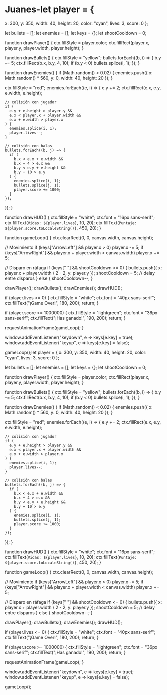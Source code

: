 # Juanes-let player = {
  x: 300,
  y: 350,
  width: 40,
  height: 20,
  color: "cyan",
  lives: 3,
  score: 0
};

let bullets = [];
let enemies = [];
let keys = {};
let shootCooldown = 0;

function drawPlayer() {
  ctx.fillStyle = player.color;
  ctx.fillRect(player.x, player.y, player.width, player.height);
}

function drawBullets() {
  ctx.fillStyle = "yellow";
  bullets.forEach((b, i) => {
    b.y -= 5;
    ctx.fillRect(b.x, b.y, 4, 10);
    if (b.y < 0) bullets.splice(i, 1);
  });
}

function drawEnemies() {
  if (Math.random() < 0.02) {
    enemies.push({ x: Math.random() * 560, y: 0, width: 40, height: 20 });
  }

  ctx.fillStyle = "red";
  enemies.forEach((e, i) => {
    e.y += 2;
    ctx.fillRect(e.x, e.y, e.width, e.height);

    // colisión con jugador
    if (
      e.y + e.height > player.y &&
      e.x < player.x + player.width &&
      e.x + e.width > player.x
    ) {
      enemies.splice(i, 1);
      player.lives--;
    }

    // colisión con balas
    bullets.forEach((b, j) => {
      if (
        b.x < e.x + e.width &&
        b.x + 4 > e.x &&
        b.y < e.y + e.height &&
        b.y + 10 > e.y
      ) {
        enemies.splice(i, 1);
        bullets.splice(j, 1);
        player.score += 1000;
      }
    });
  });
}

function drawHUD() {
  ctx.fillStyle = "white";
  ctx.font = "16px sans-serif";
  ctx.fillText(`Vidas: ${player.lives}`, 10, 20);
  ctx.fillText(`Puntaje: ${player.score.toLocaleString()}`, 450, 20);
}

function gameLoop() {
  ctx.clearRect(0, 0, canvas.width, canvas.height);

  // Movimiento
  if (keys["ArrowLeft"] && player.x > 0) player.x -= 5;
  if (keys["ArrowRight"] && player.x + player.width < canvas.width) player.x += 5;

  // Disparo en ráfaga
  if (keys[" "] && shootCooldown <= 0) {
    bullets.push({ x: player.x + player.width / 2 - 2, y: player.y });
    shootCooldown = 5; // delay entre disparos
  } else {
    shootCooldown--;
  }

  drawPlayer();
  drawBullets();
  drawEnemies();
  drawHUD();

  if (player.lives <= 0) {
    ctx.fillStyle = "white";
    ctx.font = "40px sans-serif";
    ctx.fillText("¡Game Over!", 180, 200);
    return;
  }

  if (player.score >= 1000000) {
    ctx.fillStyle = "lightgreen";
    ctx.font = "36px sans-serif";
    ctx.fillText("¡Has ganado!", 190, 200);
    return;
  }

  requestAnimationFrame(gameLoop);
}

window.addEventListener("keydown", e => keys[e.key] = true);
window.addEventListener("keyup", e => keys[e.key] = false);

gameLoop();let player = {
  x: 300,
  y: 350,
  width: 40,
  height: 20,
  color: "cyan",
  lives: 3,
  score: 0
};

let bullets = [];
let enemies = [];
let keys = {};
let shootCooldown = 0;

function drawPlayer() {
  ctx.fillStyle = player.color;
  ctx.fillRect(player.x, player.y, player.width, player.height);
}

function drawBullets() {
  ctx.fillStyle = "yellow";
  bullets.forEach((b, i) => {
    b.y -= 5;
    ctx.fillRect(b.x, b.y, 4, 10);
    if (b.y < 0) bullets.splice(i, 1);
  });
}

function drawEnemies() {
  if (Math.random() < 0.02) {
    enemies.push({ x: Math.random() * 560, y: 0, width: 40, height: 20 });
  }

  ctx.fillStyle = "red";
  enemies.forEach((e, i) => {
    e.y += 2;
    ctx.fillRect(e.x, e.y, e.width, e.height);

    // colisión con jugador
    if (
      e.y + e.height > player.y &&
      e.x < player.x + player.width &&
      e.x + e.width > player.x
    ) {
      enemies.splice(i, 1);
      player.lives--;
    }

    // colisión con balas
    bullets.forEach((b, j) => {
      if (
        b.x < e.x + e.width &&
        b.x + 4 > e.x &&
        b.y < e.y + e.height &&
        b.y + 10 > e.y
      ) {
        enemies.splice(i, 1);
        bullets.splice(j, 1);
        player.score += 1000;
      }
    });
  });
}

function drawHUD() {
  ctx.fillStyle = "white";
  ctx.font = "16px sans-serif";
  ctx.fillText(`Vidas: ${player.lives}`, 10, 20);
  ctx.fillText(`Puntaje: ${player.score.toLocaleString()}`, 450, 20);
}

function gameLoop() {
  ctx.clearRect(0, 0, canvas.width, canvas.height);

  // Movimiento
  if (keys["ArrowLeft"] && player.x > 0) player.x -= 5;
  if (keys["ArrowRight"] && player.x + player.width < canvas.width) player.x += 5;

  // Disparo en ráfaga
  if (keys[" "] && shootCooldown <= 0) {
    bullets.push({ x: player.x + player.width / 2 - 2, y: player.y });
    shootCooldown = 5; // delay entre disparos
  } else {
    shootCooldown--;
  }

  drawPlayer();
  drawBullets();
  drawEnemies();
  drawHUD();

  if (player.lives <= 0) {
    ctx.fillStyle = "white";
    ctx.font = "40px sans-serif";
    ctx.fillText("¡Game Over!", 180, 200);
    return;
  }

  if (player.score >= 1000000) {
    ctx.fillStyle = "lightgreen";
    ctx.font = "36px sans-serif";
    ctx.fillText("¡Has ganado!", 190, 200);
    return;
  }

  requestAnimationFrame(gameLoop);
}

window.addEventListener("keydown", e => keys[e.key] = true);
window.addEventListener("keyup", e => keys[e.key] = false);

gameLoop();
